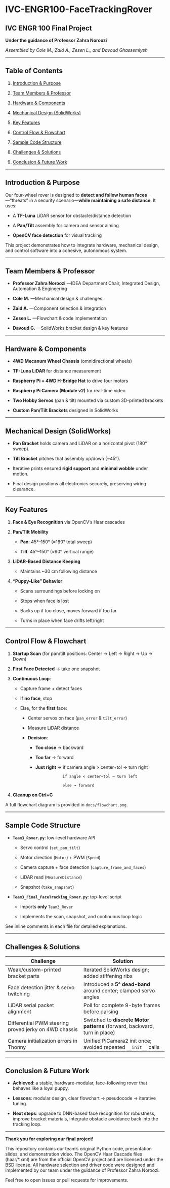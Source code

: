 # IVC-ENGR100-FaceTrackingRover

## IVC ENGR 100 Final Project



**Under the guidance of Professor Zahra Noroozi**  

_Assembled by Cole M., Zaid A., Zesen L., and Davoud Ghassemiyeh_



---



## Table of Contents



1. [Introduction & Purpose](#introduction--purpose)  

2. [Team Members & Professor](#team-members--professor)  

3. [Hardware & Components](#hardware--components)  

4. [Mechanical Design (SolidWorks)](#mechanical-design-solidworks)  

5. [Key Features](#key-features)  

6. [Control Flow & Flowchart](#control-flow--flowchart)  

7. [Sample Code Structure](#sample-code-structure)  

8. [Challenges & Solutions](#challenges--solutions)  

9. [Conclusion & Future Work](#conclusion--future-work)  



---



## Introduction & Purpose



Our four-wheel rover is designed to **detect and follow human faces**—“threats” in a security scenario—**while maintaining a safe distance**. It uses:



- A **TF-Luna** LiDAR sensor for obstacle/distance detection  

- A **Pan/Tilt** assembly for camera and sensor aiming  

- **OpenCV face detection** for visual tracking  



This project demonstrates how to integrate hardware, mechanical design, and control software into a cohesive, autonomous system.



---



## Team Members & Professor



- **Professor Zahra Noroozi** —IDEA Department Chair, Integrated Design, Automation & Engineering  

- **Cole M.** —Mechanical design & challenges  

- **Zaid A.** —Component selection & integration  

- **Zesen L.** —Flowchart & code implementation  

- **Davoud G.** —SolidWorks bracket design & key features  



---



## Hardware & Components



- **4WD Mecanum Wheel Chassis** (omnidirectional wheels)  

- **TF-Luna LiDAR** for distance measurement  

- **Raspberry Pi + 4WD H-Bridge Hat** to drive four motors  

- **Raspberry Pi Camera (Module v2)** for real-time video  

- **Two Hobby Servos** (pan & tilt) mounted via custom 3D-printed brackets  

- **Custom Pan/Tilt Brackets** designed in SolidWorks  



---



## Mechanical Design (SolidWorks)



- **Pan Bracket** holds camera and LiDAR on a horizontal pivot (180° sweep).  

- **Tilt Bracket** pitches that assembly up/down (~45°).  

- Iterative prints ensured **rigid support** and **minimal wobble** under motion.  

- Final design positions all electronics securely, preserving wiring clearance.



---



## Key Features



1. **Face & Eye Recognition** via OpenCV’s Haar cascades  

2. **Pan/Tilt Mobility**  

   - **Pan**: 45°–150° (≈180° total sweep)  

   - **Tilt**: 45°–150° (≈90° vertical range)  

3. **LiDAR-Based Distance Keeping**  

   - Maintains ~30 cm following distance  

4. **“Puppy-Like” Behavior**  

   - Scans surroundings before locking on  

   - Stops when face is lost  

   - Backs up if too close, moves forward if too far  

   - Turns in place when face drifts left/right  



---



## Control Flow & Flowchart



1. **Startup Scan** (for pan/tilt positions: Center → Left → Right → Up → Down)  

2. **First Face Detected** → take one snapshot  

3. **Continuous Loop**:  

   - Capture frame + detect faces  

   - If **no face**, stop  

   - Else, for the **first** face:  

     - Center servos on face (`pan_error` & `tilt_error`)  

     - Measure LiDAR distance  

     - **Decision**:  

       - **Too close** → backward  

       - **Too far**  → forward  

       - **Just right** → if camera angle > center+tol → turn right  

                         if angle < center−tol → turn left  

                         else → forward  

4. **Cleanup on Ctrl+C**  



A full flowchart diagram is provided in `docs/flowchart.png`.



---



## Sample Code Structure



- **`Team3_Rover.py`**: low-level hardware API  

  - Servo control (`set_pan_tilt`)  

  - Motor direction (`Motor`) + PWM (`Speed`)  

  - Camera capture + face detection (`capture_frame_and_faces`)  

  - LiDAR read (`MeasureDistance`)  

  - Snapshot (`take_snapshot`)  

- **`Team3_Final_FaceTracking_Rover.py`**: top-level script  

  - Imports **only** `Team3_Rover`  

  - Implements the scan, snapshot, and continuous loop logic  



See inline comments in each file for detailed explanations.



---



## Challenges & Solutions

| Challenge                                                         | Solution                                                                      |
|-------------------------------------------------------------------|-------------------------------------------------------------------------------|
| Weak/custom-printed bracket parts                                 | Iterated SolidWorks design; added stiffening ribs                             |
| Face detection jitter & servo twitching                           | Introduced a **5° dead-band** around center; clamped servo angles            |
| LiDAR serial packet alignment                                     | Poll for complete 9-byte frames before parsing                                |
| Differential PWM steering proved jerky on 4WD chassis             | Switched to **discrete Motor patterns** (forward, backward, turn in place)    |
| Camera initialization errors in Thonny                            | Unified PiCamera2 init once; avoided repeated `__init__` calls                |

---


## Conclusion & Future Work



- **Achieved**: a stable, hardware-modular, face-following rover that behaves like a loyal puppy.  

- **Lessons**: modular design, clear flowchart → pseudocode → iterative tuning.  

- **Next steps**: upgrade to DNN-based face recognition for robustness, improve bracket materials, integrate obstacle avoidance back into the tracking loop.



---



**Thank you for exploring our final project!**  

This repository contains our team’s original Python code, presentation slides, and demonstration video. The OpenCV Haar Cascade files (haar/*.xml) are from the official OpenCV project and are licensed under the BSD license. All hardware selection and driver code were designed and implemented by our team under the guidance of Professor Zahra Noroozi.

Feel free to open issues or pull requests for improvements.
